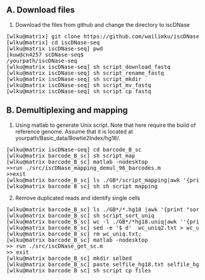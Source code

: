 A. Download files
--------------------------------------

1. Download the files from github and change the directory to iscDNase

<pre>
[wlku@matrix] git clone https://github.com/wailimku/iscDNase-seq.git
[wlku@matrix] cd iscDNase-seq
[wlku@matrix iscDNase-seq] pwd
[kuw@cn4257 scDNase-seq$
/yourpath/iscDNase-seq
[wlku@matrix iscDNase-seq] sh script_download_fastq
[wlku@matrix iscDNase-seq] sh script_rename_fastq
[wlku@matrix iscDNase-seq] sh script_mkdir
[wlku@matrix iscDNase-seq] sh script_mv_fastq
[wlku@matrix iscDNase-seq] sh script_cp_fastq
</pre>

B. Demultiplexing and mapping 
--------------------------------------

1. Using matlab to generate Unix script. Note that here require the build of reference genome. Assume that it is located at yourpath/Basic_data/Bowtie2Index/hg18/.

<pre>
[wlku@matrix iscDNase-seq] cd barcode_B_sc
[wlku@matrix barcode_B_sc] sh script_map
[wlku@matrix barcode_B_sc] matlab -nodesktop
>>run ./src/iscDNase_mapping_demul_96_barcodes.m
>>exit
[wlku@matrix barcode_B_sc] ls ./GB*/script_mapping|awk '{print "sh "$1}'>sh_script_mapping
[wlku@matrix barcode_B_sc] sh sh_script_mapping
</pre>

2. Remove duplicated reads and identify single cells
<pre>
[wlku@matrix barcode_B_sc] ls ./GB*/*.hg18 |awk '{print "sort -u -k1,1 -k2,2 -k3,3 "$1" > "$1".uniq &" }'>script_sort_uniq
[wlku@matrix barcode_B_sc] sh script_sort_uniq
[wlku@matrix barcode_B_sc] wc -l ./GB*/*hg18.uniq|awk ''{print $1"\t"$2}''>wc_uniq2.txt'
[wlku@matrix barcode_B_sc] sed -e '$ d'  wc_uniq2.txt > wc_uniq.txt'
[wlku@matrix barcode_B_sc] rm wc_uniq.txt;
[wlku@matrix barcode_B_sc] matlab -nodesktop
>> run ./src/iscDNase_get_sc.m
>> exit
[wlku@matrix barcode_B_sc] mkdir selbed
[wlku@matrix barcode_B_sc] paste selfile_hg18.txt selfile_hg18_2.txt|awk '{print "cp "$1" ./selbed/"$2" &"}'>script_cp_files
[wlku@matrix barcode_B_sc] sh script_cp_files
</pre>

</pre>
